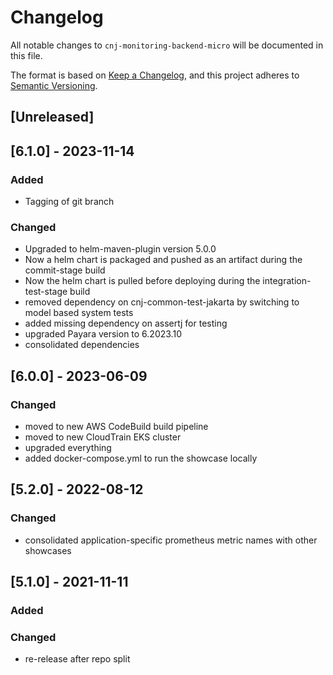 # Changelog

All notable changes to `cnj-monitoring-backend-micro` will be documented in this file.

The format is based on [Keep a Changelog](https://keepachangelog.com/en/1.0.0/),
and this project adheres to [Semantic Versioning](https://semver.org/spec/v2.0.0.html).

## [Unreleased]

## [6.1.0] - 2023-11-14
### Added
- Tagging of git branch
### Changed
- Upgraded to helm-maven-plugin version 5.0.0
- Now a helm chart is packaged and pushed as an artifact during the commit-stage build
- Now the helm chart is pulled before deploying during the integration-test-stage build
- removed dependency on cnj-common-test-jakarta by switching to model based system tests
- added missing dependency on assertj for testing
- upgraded Payara version to 6.2023.10
- consolidated dependencies


## [6.0.0] - 2023-06-09
### Changed
- moved to new AWS CodeBuild build pipeline
- moved to new CloudTrain EKS cluster
- upgraded everything
- added docker-compose.yml to run the showcase locally

## [5.2.0] - 2022-08-12
### Changed
- consolidated application-specific prometheus metric names with other showcases

## [5.1.0] - 2021-11-11
### Added
### Changed
- re-release after repo split
